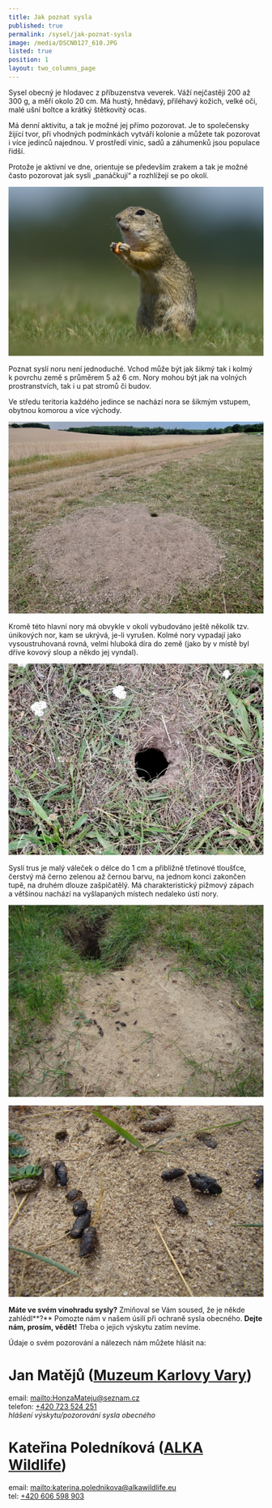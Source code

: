 ```yaml
---
title: Jak poznat sysla
published: true
permalink: /sysel/jak-poznat-sysla
image: /media/DSCN0127_610.JPG
listed: true
position: 1
layout: two_columns_page
---
```

Sysel obecný je hlodavec z příbuzenstva veverek. Váží nejčastěji 200 až
300 g, a měří okolo 20 cm. Má hustý, hnědavý, přiléhavý kožich, velké
oči, malé ušní boltce a krátký štětkovitý ocas.

Má denní aktivitu, a tak je možné jej přímo pozorovat. Je to společensky
žijící tvor, při vhodných podmínkách vytváří kolonie a můžete tak
pozorovat i více jedinců najednou. V prostředí vinic, sadů a záhumenků
jsou populace řidší.

Protože je aktivní ve dne, orientuje se především zrakem a tak je možné
často pozorovat jak sysli „panáčkují“ a rozhlížejí se po okolí.

![null](/media/KMB6072_610.jpg)

Poznat syslí noru není jednoduché. Vchod může být jak šikmý tak i kolmý
k povrchu země s průměrem 5 až 6 cm. Nory mohou být jak na volných
prostranstvích, tak i u pat stromů či budov.

Ve středu teritoria každého jedince se nachází nora se šikmým vstupem,
obytnou komorou a více východy.

![null](/media/DSCN0142_610.JPG)

Kromě této hlavní nory má obvykle v okolí vybudováno ještě několik tzv.
únikových nor, kam se ukrývá, je-li vyrušen. Kolmé nory vypadají jako vysoustruhovaná rovná, velmi hluboká díra do země (jako by v místě byl dříve kovový sloup a někdo jej vyndal).

![null](/media/DSCN0139_610.JPG)

Syslí trus je malý váleček o délce do 1 cm a přibližně třetinové
tloušťce, čerstvý má černo zelenou až černou barvu, na jednom konci
zakončen tupě, na druhém dlouze zašpičatělý. Má charakteristický pižmový
zápach a většinou nachází na vyšlapaných místech nedaleko ústí nory.

![null](/media/DSC09864_610.JPG)

![null](/media/DSC09865_610.JPG)

**Máte ve svém vinohradu sysly?** Zmiňoval se Vám soused, že je někde
zahlédl**?** Pomozte nám v našem úsilí při ochraně sysla
obecného. **Dejte nám, prosím, vědět!** Třeba o jejich výskytu zatím
nevíme.

Údaje o svém pozorování a nálezech nám můžete hlásit na:

# Jan Matějů ([Muzeum Karlovy Vary](http://kvmuz.cz))

email: <mailto:HonzaMateju@seznam.cz>\
telefon: [+420 723 524 251](tel:+420-723-524-251)\
_hlášení výskytu/pozorování sysla obecného_

# Kateřina Poledníková ([ALKA Wildlife](https://www.alkawildlife.eu))

email: <mailto:katerina.polednikova@alkawildlife.eu>\
tel: [+420 606 598 903](tel:+420-606-598-903)
